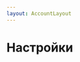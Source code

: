 ```yaml
---
layout: AccountLayout
---
```


<!-- <script setup lang="ts">
import MeetingInterface from "../../.vitepress/theme/components/MeetingInterface.vue"
</script> -->

# Настройки

<!-- <MeetingInterface /> -->
